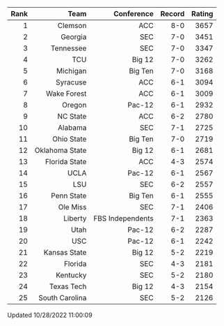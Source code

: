 | Rank  | Team                 | Conference           | Record   | Rating |
| ---:  | ---:                 | ---:                 | ---:     | ---:   |
| 1     | Clemson              | ACC                  | 8-0      | 3657   |
| 2     | Georgia              | SEC                  | 7-0      | 3451   |
| 3     | Tennessee            | SEC                  | 7-0      | 3347   |
| 4     | TCU                  | Big 12               | 7-0      | 3262   |
| 5     | Michigan             | Big Ten              | 7-0      | 3168   |
| 6     | Syracuse             | ACC                  | 6-1      | 3094   |
| 7     | Wake Forest          | ACC                  | 6-1      | 3009   |
| 8     | Oregon               | Pac-12               | 6-1      | 2932   |
| 9     | NC State             | ACC                  | 6-2      | 2780   |
| 10    | Alabama              | SEC                  | 7-1      | 2725   |
| 11    | Ohio State           | Big Ten              | 7-0      | 2719   |
| 12    | Oklahoma State       | Big 12               | 6-1      | 2681   |
| 13    | Florida State        | ACC                  | 4-3      | 2574   |
| 14    | UCLA                 | Pac-12               | 6-1      | 2567   |
| 15    | LSU                  | SEC                  | 6-2      | 2557   |
| 16    | Penn State           | Big Ten              | 6-1      | 2555   |
| 17    | Ole Miss             | SEC                  | 7-1      | 2406   |
| 18    | Liberty              | FBS Independents     | 7-1      | 2363   |
| 19    | Utah                 | Pac-12               | 6-2      | 2287   |
| 20    | USC                  | Pac-12               | 6-1      | 2242   |
| 21    | Kansas State         | Big 12               | 5-2      | 2219   |
| 22    | Florida              | SEC                  | 4-3      | 2181   |
| 23    | Kentucky             | SEC                  | 5-2      | 2180   |
| 24    | Texas Tech           | Big 12               | 4-3      | 2154   |
| 25    | South Carolina       | SEC                  | 5-2      | 2126   |

Updated 10/28/2022 11:00:09
